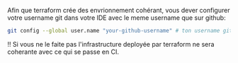 Afin que terraform crée des envrionnement cohérant, vous dever configurer votre username git dans votre IDE avec le meme username que sur github:

```sh
git config --global user.name "your-github-username" # ton username github
```

!! Si vous ne le faite pas l'infrastructure deployée par terraform ne sera coherante avec ce qui se passe en CI.